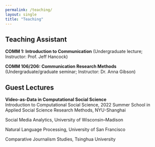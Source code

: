```yaml
---
permalink: /teaching/
layout: single
title: "Teaching"
---
```


## Teaching Assistant
**COMM 1: Introduction to Communication** (Undergraduate lecture; Instructor: Prof. Jeff Hancock)

**COMM 106/206: Communication Research Methods** (Undergraduate/graduate seminar; Instructor: Dr. Anna Gibson)


## Guest Lectures
**Video-as-Data in Computational Social Science** <br />
Introduction to Computational Social Science, 2022 Summer School in Applied Social Science Research Methods, NYU-Shanghai

Social Media Analytics, University of Wisconsin–Madison

Natural Language Processing, University of San Francisco

Comparative Journalism Studies, Tsinghua University
